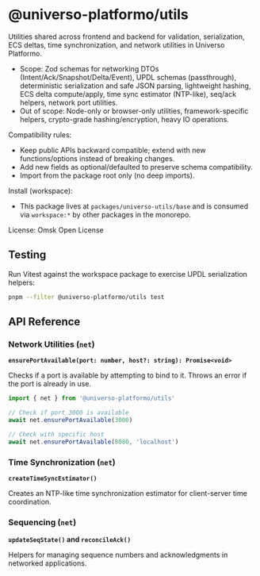 # @universo-platformo/utils

Utilities shared across frontend and backend for validation, serialization, ECS deltas, time synchronization, and network utilities in Universo Platformo.

-   Scope: Zod schemas for networking DTOs (Intent/Ack/Snapshot/Delta/Event), UPDL schemas (passthrough), deterministic serialization and safe JSON parsing, lightweight hashing, ECS delta compute/apply, time sync estimator (NTP-like), seq/ack helpers, network port utilities.
-   Out of scope: Node-only or browser-only utilities, framework-specific helpers, crypto-grade hashing/encryption, heavy IO operations.

Compatibility rules:

-   Keep public APIs backward compatible; extend with new functions/options instead of breaking changes.
-   Add new fields as optional/defaulted to preserve schema compatibility.
-   Import from the package root only (no deep imports).

Install (workspace):

-   This package lives at `packages/universo-utils/base` and is consumed via `workspace:*` by other packages in the monorepo.

License: Omsk Open License

## Testing

Run Vitest against the workspace package to exercise UPDL serialization helpers:

```bash
pnpm --filter @universo-platformo/utils test
```

## API Reference

### Network Utilities (`net`)

**`ensurePortAvailable(port: number, host?: string): Promise<void>`**

Checks if a port is available by attempting to bind to it. Throws an error if the port is already in use.

```typescript
import { net } from '@universo-platformo/utils'

// Check if port 3000 is available
await net.ensurePortAvailable(3000)

// Check with specific host
await net.ensurePortAvailable(8080, 'localhost')
```

### Time Synchronization (`net`)

**`createTimeSyncEstimator()`**

Creates an NTP-like time synchronization estimator for client-server time coordination.

### Sequencing (`net`)

**`updateSeqState()` and `reconcileAck()`**

Helpers for managing sequence numbers and acknowledgments in networked applications.
